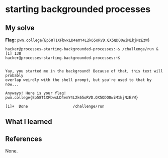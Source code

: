 # starting backgrounded processes


## My solve
**Flag:** `pwn.college{Ep58T1XFbwxLD4emY4L2k65oRVD.QX5QDO0wiM1kjNzEzW}`


```
hacker@processes~starting-backgrounded-processes:~$ /challenge/run &
[1] 138
hacker@processes~starting-backgrounded-processes:~$ 


Yay, you started me in the background! Because of that, this text will probably 
overlap weirdly with the shell prompt, but you're used to that by now...

Anyways! Here is your flag!
pwn.college{Ep58T1XFbwxLD4emY4L2k65oRVD.QX5QDO0wiM1kjNzEzW}

[1]+  Done                    /challenge/run

```

## What I learned


## References 
None.
